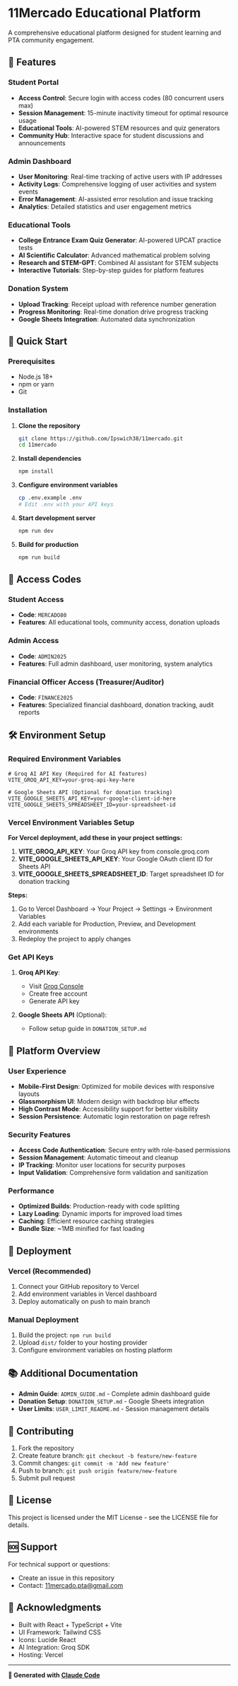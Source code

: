 # 11Mercado Educational Platform

A comprehensive educational platform designed for student learning and PTA community engagement.

## 🌟 Features

### Student Portal
- **Access Control**: Secure login with access codes (80 concurrent users max)
- **Session Management**: 15-minute inactivity timeout for optimal resource usage
- **Educational Tools**: AI-powered STEM resources and quiz generators
- **Community Hub**: Interactive space for student discussions and announcements

### Admin Dashboard
- **User Monitoring**: Real-time tracking of active users with IP addresses
- **Activity Logs**: Comprehensive logging of user activities and system events
- **Error Management**: AI-assisted error resolution and issue tracking
- **Analytics**: Detailed statistics and user engagement metrics

### Educational Tools
- **College Entrance Exam Quiz Generator**: AI-powered UPCAT practice tests
- **AI Scientific Calculator**: Advanced mathematical problem solving
- **Research and STEM-GPT**: Combined AI assistant for STEM subjects
- **Interactive Tutorials**: Step-by-step guides for platform features

### Donation System
- **Upload Tracking**: Receipt upload with reference number generation
- **Progress Monitoring**: Real-time donation drive progress tracking
- **Google Sheets Integration**: Automated data synchronization

## 🚀 Quick Start

### Prerequisites
- Node.js 18+ 
- npm or yarn
- Git

### Installation

1. **Clone the repository**
   ```bash
   git clone https://github.com/Ipswich38/11mercado.git
   cd 11mercado
   ```

2. **Install dependencies**
   ```bash
   npm install
   ```

3. **Configure environment variables**
   ```bash
   cp .env.example .env
   # Edit .env with your API keys
   ```

4. **Start development server**
   ```bash
   npm run dev
   ```

5. **Build for production**
   ```bash
   npm run build
   ```

## 🔐 Access Codes

### Student Access
- **Code**: `MERCADO80`
- **Features**: All educational tools, community access, donation uploads

### Admin Access  
- **Code**: `ADMIN2025`
- **Features**: Full admin dashboard, user monitoring, system analytics

### Financial Officer Access (Treasurer/Auditor)
- **Code**: `FINANCE2025`
- **Features**: Specialized financial dashboard, donation tracking, audit reports

## 🛠️ Environment Setup

### Required Environment Variables

```env
# Groq AI API Key (Required for AI features)
VITE_GROQ_API_KEY=your-groq-api-key-here

# Google Sheets API (Optional for donation tracking)
VITE_GOOGLE_SHEETS_API_KEY=your-google-client-id-here
VITE_GOOGLE_SHEETS_SPREADSHEET_ID=your-spreadsheet-id
```

### Vercel Environment Variables Setup

**For Vercel deployment, add these in your project settings:**

1. **VITE_GROQ_API_KEY**: Your Groq API key from console.groq.com
2. **VITE_GOOGLE_SHEETS_API_KEY**: Your Google OAuth client ID for Sheets API
3. **VITE_GOOGLE_SHEETS_SPREADSHEET_ID**: Target spreadsheet ID for donation tracking

**Steps:**
1. Go to Vercel Dashboard → Your Project → Settings → Environment Variables
2. Add each variable for Production, Preview, and Development environments
3. Redeploy the project to apply changes

### Get API Keys

1. **Groq API Key**: 
   - Visit [Groq Console](https://console.groq.com/)
   - Create free account
   - Generate API key

2. **Google Sheets API** (Optional):
   - Follow setup guide in `DONATION_SETUP.md`

## 📱 Platform Overview

### User Experience
- **Mobile-First Design**: Optimized for mobile devices with responsive layouts
- **Glassmorphism UI**: Modern design with backdrop blur effects
- **High Contrast Mode**: Accessibility support for better visibility
- **Session Persistence**: Automatic login restoration on page refresh

### Security Features
- **Access Code Authentication**: Secure entry with role-based permissions
- **Session Management**: Automatic timeout and cleanup
- **IP Tracking**: Monitor user locations for security purposes
- **Input Validation**: Comprehensive form validation and sanitization

### Performance
- **Optimized Builds**: Production-ready with code splitting
- **Lazy Loading**: Dynamic imports for improved load times
- **Caching**: Efficient resource caching strategies
- **Bundle Size**: ~1MB minified for fast loading

## 🔧 Deployment

### Vercel (Recommended)
1. Connect your GitHub repository to Vercel
2. Add environment variables in Vercel dashboard
3. Deploy automatically on push to main branch

### Manual Deployment
1. Build the project: `npm run build`
2. Upload `dist/` folder to your hosting provider
3. Configure environment variables on hosting platform

## 📚 Additional Documentation

- **Admin Guide**: `ADMIN_GUIDE.md` - Complete admin dashboard guide
- **Donation Setup**: `DONATION_SETUP.md` - Google Sheets integration
- **User Limits**: `USER_LIMIT_README.md` - Session management details

## 🤝 Contributing

1. Fork the repository
2. Create feature branch: `git checkout -b feature/new-feature`
3. Commit changes: `git commit -m 'Add new feature'`
4. Push to branch: `git push origin feature/new-feature`
5. Submit pull request

## 📄 License

This project is licensed under the MIT License - see the LICENSE file for details.

## 🆘 Support

For technical support or questions:
- Create an issue in this repository
- Contact: 11mercado.pta@gmail.com

## 🙏 Acknowledgments

- Built with React + TypeScript + Vite
- UI Framework: Tailwind CSS
- Icons: Lucide React
- AI Integration: Groq SDK
- Hosting: Vercel

---

**🤖 Generated with [Claude Code](https://claude.ai/code)**